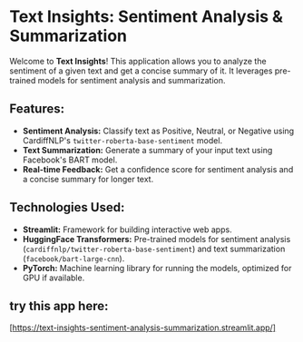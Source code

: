 # Text Insights: Sentiment Analysis & Summarization

Welcome to **Text Insights**! This application allows you to analyze the sentiment of a given text and get a concise summary of it. It leverages pre-trained models for sentiment analysis and summarization.

## Features:
- **Sentiment Analysis:** Classify text as Positive, Neutral, or Negative using CardiffNLP's `twitter-roberta-base-sentiment` model.
- **Text Summarization:** Generate a summary of your input text using Facebook's BART model.
- **Real-time Feedback:** Get a confidence score for sentiment analysis and a concise summary for longer text.

## Technologies Used:
- **Streamlit:** Framework for building interactive web apps.
- **HuggingFace Transformers:** Pre-trained models for sentiment analysis (`cardiffnlp/twitter-roberta-base-sentiment`) and text summarization (`facebook/bart-large-cnn`).
- **PyTorch:** Machine learning library for running the models, optimized for GPU if available.
  
## try this app here:
[https://text-insights-sentiment-analysis-summarization.streamlit.app/]
